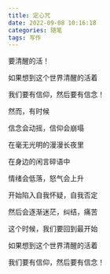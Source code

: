 ```yaml
---
title: 定心咒
date: 2022-09-08 10:16:18
categories: 随笔
tags: 写作
---
```


要清醒的活！

<!-- more -->

如果想到这个世界清醒的活着

我们要有信仰，然后要有信念！

然而，有时候

信念会动摇，信仰会崩塌

在毫无光明的漫漫长夜里

在身边的闲言碎语中

情绪会低落，怒气会上升

开始陷入自我怀疑，自我否定

然后会逐渐迷茫，纠结，痛苦

这个时候，我们要回到最开始

如果想到这个世界清醒的活着

我们要有信仰，然后要有信念！

